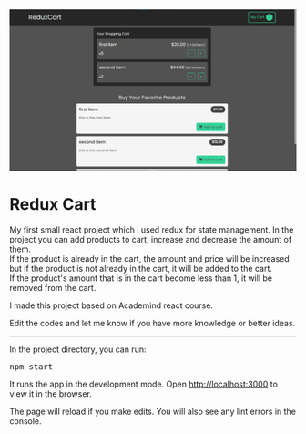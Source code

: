 <div>
  <img src="./src/assets/page.png" />
  <h1>Redux Cart</h1>
  <p>
    My first small react project which i used redux for state management. In the project you can add products to cart, increase and decrease the amount of them. <br />
    If the product is already in the cart, the amount and price will be increased but if the product is not already in the cart, it will be added to the cart. <br />
    If the product's amount that is in the cart become less than 1, it will be removed from the cart.
  </p>
  <p>
    I made this project based on Academind react course.
  </p>
  <p>
    Edit the codes and let me know if you have more knowledge or better ideas.
  </p>
</div>
<hr />
<div>
  <p>In the project directory, you can run:</p>
  <pre>npm start</pre>
  <p>
    It runs the app in the development mode. Open
    <a href="http://localhost:3000">http://localhost:3000</a> to view it in the
    browser.
  </p>
  <p>
    The page will reload if you make edits. You will also see any lint errors in
    the console.
  </p>
</div>